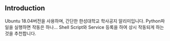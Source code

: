 ## Introduction

Ubuntu 18.04버전을 사용하며, 간단한 한성대학교 학사공지 알리미입니다.
Python파일을 실행하면 작동은 하나... Shell Script와 Service 등록을 하여 상시 작동되게 하는 것을 추천합니다.

